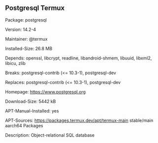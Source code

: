 ## Postgresql Termux

Package: postgresql

Version: 14.2-4

Maintainer: @termux

Installed-Size: 26.8 MB

Depends: openssl, libcrypt, readline, libandroid-shmem, libuuid, libxml2, libicu, zlib

Breaks: postgresql-contrib (<= 10.3-1), postgresql-dev

Replaces: postgresql-contrib (<= 10.3-1), postgresql-dev

Homepage: https://www.postgresql.org

Download-Size: 5442 kB

APT-Manual-Installed: yes

APT-Sources: https://packages.termux.dev/apt/termux-main stable/main aarch64 Packages

Description: Object-relational SQL database


